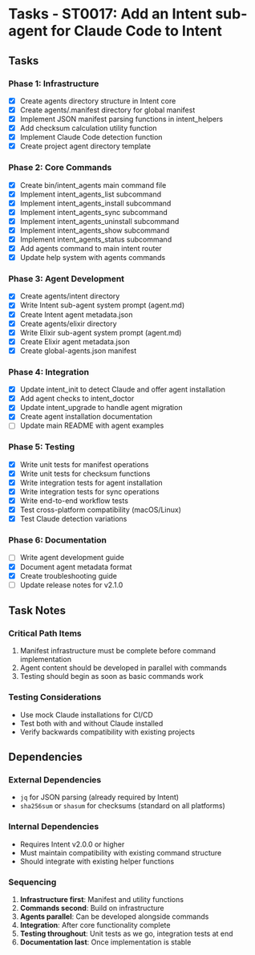 # Tasks - ST0017: Add an Intent sub-agent for Claude Code to Intent

## Tasks

### Phase 1: Infrastructure
- [x] Create agents directory structure in Intent core
- [x] Create agents/.manifest directory for global manifest
- [x] Implement JSON manifest parsing functions in intent_helpers
- [x] Add checksum calculation utility function
- [x] Implement Claude Code detection function
- [x] Create project agent directory template

### Phase 2: Core Commands
- [x] Create bin/intent_agents main command file
- [x] Implement intent_agents_list subcommand
- [x] Implement intent_agents_install subcommand
- [x] Implement intent_agents_sync subcommand
- [x] Implement intent_agents_uninstall subcommand
- [x] Implement intent_agents_show subcommand
- [x] Implement intent_agents_status subcommand
- [x] Add agents command to main intent router
- [x] Update help system with agents commands

### Phase 3: Agent Development
- [x] Create agents/intent directory
- [x] Write Intent sub-agent system prompt (agent.md)
- [x] Create Intent agent metadata.json
- [x] Create agents/elixir directory
- [x] Write Elixir sub-agent system prompt (agent.md)
- [x] Create Elixir agent metadata.json
- [x] Create global-agents.json manifest

### Phase 4: Integration
- [x] Update intent_init to detect Claude and offer agent installation
- [x] Add agent checks to intent_doctor
- [x] Update intent_upgrade to handle agent migration
- [x] Create agent installation documentation
- [ ] Update main README with agent examples

### Phase 5: Testing
- [x] Write unit tests for manifest operations
- [x] Write unit tests for checksum functions
- [x] Write integration tests for agent installation
- [x] Write integration tests for sync operations
- [x] Write end-to-end workflow tests
- [x] Test cross-platform compatibility (macOS/Linux)
- [x] Test Claude detection variations

### Phase 6: Documentation
- [ ] Write agent development guide
- [x] Document agent metadata format
- [x] Create troubleshooting guide
- [ ] Update release notes for v2.1.0

## Task Notes

### Critical Path Items
1. Manifest infrastructure must be complete before command implementation
2. Agent content should be developed in parallel with commands
3. Testing should begin as soon as basic commands work

### Testing Considerations
- Use mock Claude installations for CI/CD
- Test both with and without Claude installed
- Verify backwards compatibility with existing projects

## Dependencies

### External Dependencies
- `jq` for JSON parsing (already required by Intent)
- `sha256sum` or `shasum` for checksums (standard on all platforms)

### Internal Dependencies
- Requires Intent v2.0.0 or higher
- Must maintain compatibility with existing command structure
- Should integrate with existing helper functions

### Sequencing
1. **Infrastructure first**: Manifest and utility functions
2. **Commands second**: Build on infrastructure
3. **Agents parallel**: Can be developed alongside commands
4. **Integration**: After core functionality complete
5. **Testing throughout**: Unit tests as we go, integration tests at end
6. **Documentation last**: Once implementation is stable